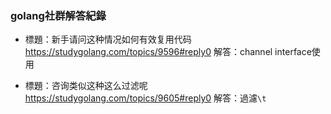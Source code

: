 ### golang社群解答紀錄

* 標題：新手请问这种情况如何有效复用代码
https://studygolang.com/topics/9596#reply0
解答：channel interface使用

* 標題：咨询类似这种这么过滤呢
https://studygolang.com/topics/9605#reply0
解答：過濾`\t`